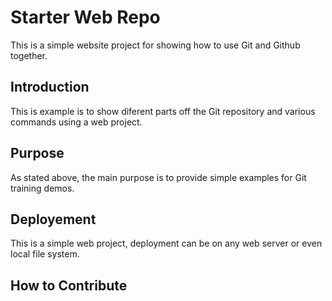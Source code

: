 # Starter Web Repo

This is a simple website project for showing how to use Git and Github together.

## Introduction
This is example is to show diferent parts off the Git repository and various commands using a web project.

## Purpose

As stated above, the main purpose is to provide simple examples for Git training demos.

## Deployement

This is a simple web project, deployment can be on any web server or even local file system.

## How to Contribute
